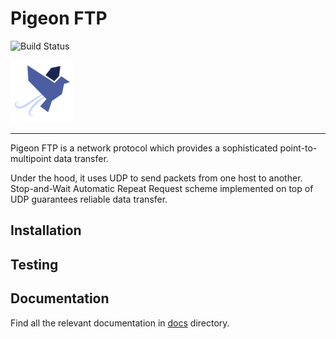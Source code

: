 # Pigeon FTP

![Build Status](http://152.46.19.167:9999/)

![Pigeon FTP](./pigeon.png)

---

Pigeon FTP is a network protocol which provides a sophisticated point-to-multipoint data transfer.

Under the hood, it uses UDP to send packets from one host to another. Stop-and-Wait Automatic Repeat Request scheme implemented on top of UDP guarantees reliable data transfer.

## Installation

## Testing

## Documentation

Find all the relevant documentation in [docs](./docs) directory.
